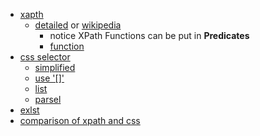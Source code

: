 - [xapth](https://courses.ischool.berkeley.edu/i290-14/s05/lecture-4/allslides.html)
  - [detailed](https://www.w3.org/TR/1999/REC-xpath-19991116/#dt-string-**value**) or [wikipedia](https://en.wikipedia.org/wiki/XPath)
    - notice XPath Functions can be put in **Predicates**
    - [function](https://developer.mozilla.org/en-US/docs/Web/XPath/Comparison_with_CSS_selectors)
- [css selector](https://www.w3.org/TR/selectors-3/)
  - [simplified](https://developer.mozilla.org/en-US/docs/Learn/CSS/Building_blocks/Selectors)
  - [use '[]'](https://thecssworkshop.com/lessons/attribute-selectors)
  - [list](https://www.w3schools.com/cssref/css_selectors.asp)
  - [parsel](https://parsel.readthedocs.io/en/latest/usage.html#variables-in-xpath-expressions)
- [exlst](http://exslt.org/set/functions/difference/index.html)
- [comparison of xpath and css](https://developer.mozilla.org/en-US/docs/Web/XPath/Comparison_with_CSS_selectors)